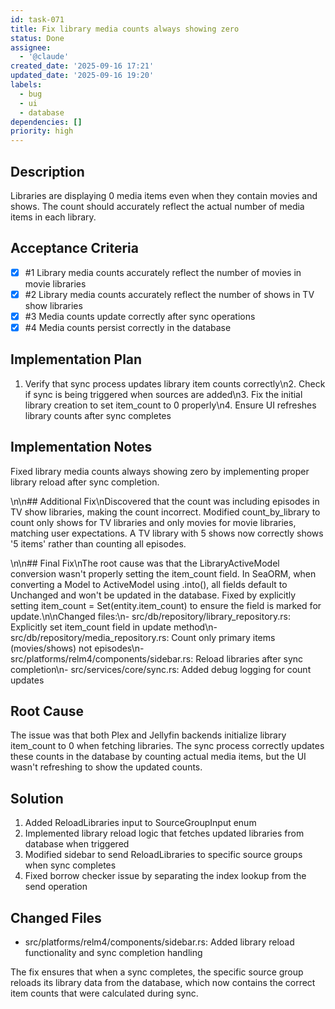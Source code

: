 ```yaml
---
id: task-071
title: Fix library media counts always showing zero
status: Done
assignee:
  - '@claude'
created_date: '2025-09-16 17:21'
updated_date: '2025-09-16 19:20'
labels:
  - bug
  - ui
  - database
dependencies: []
priority: high
---
```


## Description

Libraries are displaying 0 media items even when they contain movies and shows. The count should accurately reflect the actual number of media items in each library.

## Acceptance Criteria
<!-- AC:BEGIN -->
- [x] #1 Library media counts accurately reflect the number of movies in movie libraries
- [x] #2 Library media counts accurately reflect the number of shows in TV show libraries
- [x] #3 Media counts update correctly after sync operations
- [x] #4 Media counts persist correctly in the database
<!-- AC:END -->


## Implementation Plan

1. Verify that sync process updates library item counts correctly\n2. Check if sync is being triggered when sources are added\n3. Fix the initial library creation to set item_count to 0 properly\n4. Ensure UI refreshes library counts after sync completes


## Implementation Notes

Fixed library media counts always showing zero by implementing proper library reload after sync completion.

\n\n## Additional Fix\nDiscovered that the count was including episodes in TV show libraries, making the count incorrect. Modified count_by_library to count only shows for TV libraries and only movies for movie libraries, matching user expectations. A TV library with 5 shows now correctly shows '5 items' rather than counting all episodes.

\n\n## Final Fix\nThe root cause was that the LibraryActiveModel conversion wasn't properly setting the item_count field. In SeaORM, when converting a Model to ActiveModel using .into(), all fields default to Unchanged and won't be updated in the database. Fixed by explicitly setting item_count = Set(entity.item_count) to ensure the field is marked for update.\n\nChanged files:\n- src/db/repository/library_repository.rs: Explicitly set item_count field in update method\n- src/db/repository/media_repository.rs: Count only primary items (movies/shows) not episodes\n- src/platforms/relm4/components/sidebar.rs: Reload libraries after sync completion\n- src/services/core/sync.rs: Added debug logging for count updates


## Root Cause
The issue was that both Plex and Jellyfin backends initialize library item_count to 0 when fetching libraries. The sync process correctly updates these counts in the database by counting actual media items, but the UI wasn't refreshing to show the updated counts.

## Solution 
1. Added ReloadLibraries input to SourceGroupInput enum
2. Implemented library reload logic that fetches updated libraries from database when triggered
3. Modified sidebar to send ReloadLibraries to specific source groups when sync completes
4. Fixed borrow checker issue by separating the index lookup from the send operation

## Changed Files
- src/platforms/relm4/components/sidebar.rs: Added library reload functionality and sync completion handling

The fix ensures that when a sync completes, the specific source group reloads its library data from the database, which now contains the correct item counts that were calculated during sync.
